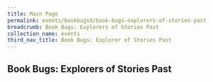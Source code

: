 ```yaml
---
title: Main Page
permalink: events/bookbugsX/book-bugs-explorers-of-stories-past
breadcrumb: Book Bugs: Explorers of Stories Past
collection_name: events
third_nav_title: Book Bugs: Explorer of Stories Past
---
```


## Book Bugs: Explorers of Stories Past
